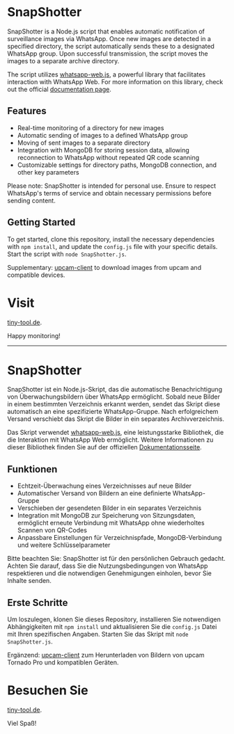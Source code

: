 # SnapShotter

SnapShotter is a Node.js script that enables automatic notification of surveillance images via WhatsApp. Once new images are detected in a specified directory, the script automatically sends these to a designated WhatsApp group. Upon successful transmission, the script moves the images to a separate archive directory.

The script utilizes [whatsapp-web.js](https://github.com/pedroslopez/whatsapp-web.js), a powerful library that facilitates interaction with WhatsApp Web. For more information on this library, check out the official [documentation page](https://wwebjs.dev/).

## Features

- Real-time monitoring of a directory for new images
- Automatic sending of images to a defined WhatsApp group
- Moving of sent images to a separate directory
- Integration with MongoDB for storing session data, allowing reconnection to WhatsApp without repeated QR code scanning
- Customizable settings for directory paths, MongoDB connection, and other key parameters

Please note: SnapShotter is intended for personal use. Ensure to respect WhatsApp's terms of service and obtain necessary permissions before sending content.

## Getting Started

To get started, clone this repository, install the necessary dependencies with `npm install`, and update the `config.js` file with your specific details. Start the script with `node SnapShotter.js`.

Supplementary: [upcam-client](https://github.com/gzeuner/upcam-client) to download images from upcam and compatible devices.

# Visit  

[tiny-tool.de](https://tiny-tool.de/).

Happy monitoring!

---

# SnapShotter

SnapShotter ist ein Node.js-Skript, das die automatische Benachrichtigung von Überwachungsbildern über WhatsApp ermöglicht. Sobald neue Bilder in einem bestimmten Verzeichnis erkannt werden, sendet das Skript diese automatisch an eine spezifizierte WhatsApp-Gruppe. Nach erfolgreichem Versand verschiebt das Skript die Bilder in ein separates Archivverzeichnis.

Das Skript verwendet [whatsapp-web.js](https://github.com/pedroslopez/whatsapp-web.js), eine leistungsstarke Bibliothek, die die Interaktion mit WhatsApp Web ermöglicht. Weitere Informationen zu dieser Bibliothek finden Sie auf der offiziellen [Dokumentationsseite](https://wwebjs.dev/).

## Funktionen

- Echtzeit-Überwachung eines Verzeichnisses auf neue Bilder
- Automatischer Versand von Bildern an eine definierte WhatsApp-Gruppe
- Verschieben der gesendeten Bilder in ein separates Verzeichnis
- Integration mit MongoDB zur Speicherung von Sitzungsdaten, ermöglicht erneute Verbindung mit WhatsApp ohne wiederholtes Scannen von QR-Codes
- Anpassbare Einstellungen für Verzeichnispfade, MongoDB-Verbindung und weitere Schlüsselparameter

Bitte beachten Sie: SnapShotter ist für den persönlichen Gebrauch gedacht. Achten Sie darauf, dass Sie die Nutzungsbedingungen von WhatsApp respektieren und die notwendigen Genehmigungen einholen, bevor Sie Inhalte senden.

## Erste Schritte

Um loszulegen, klonen Sie dieses Repository, installieren Sie notwendigen Abhängigkeiten mit `npm install` und aktualisieren Sie die `config.js` Datei mit Ihren spezifischen Angaben. Starten Sie das Skript mit `node SnapShotter.js`.

Ergänzend: [upcam-client](https://github.com/gzeuner/upcam-client) zum Herunterladen von Bildern von upcam Tornado Pro und kompatiblen Geräten.

# Besuchen Sie

[tiny-tool.de](https://tiny-tool.de/).

Viel Spaß!